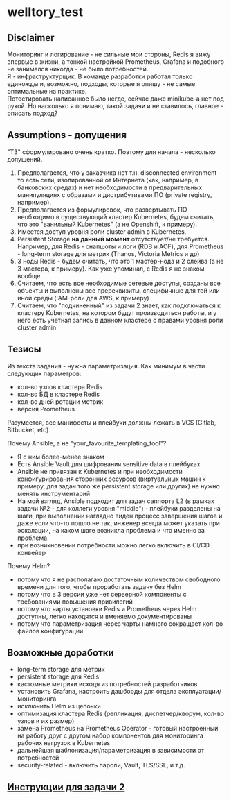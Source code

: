 # welltory_test

## Disclaimer

Мониторинг и логирование - не сильные мои стороны, Redis я вижу впервые в жизни, а тонкой настройкой Prometheus, Grafana и подобного не занимался никогда - не было потребностей.  
Я - инфраструктурщик. В команде разработки работал только единожды и, возможно, подходы, которые я опишу - не самые оптимальные на практике.  
Потестировать написанное было негде, сейчас даже minikube-а нет под рукой. Но насколько я понимаю, такой задачи и не ставилось, главное - описать подход?  

## Assumptions - допущения

"ТЗ" сформулировано очень кратко. Поэтому для начала - несколько допущений. 
1) Предполагается, что у заказчика нет т.н. disconnected environment - то есть сети, изолированной от Интернета (как, например, в банковских средах) и нет необходимости в предварительных манипуляциях с образами и дистрибутивами ПО (private registry, например). 
2) Предполагается из формулировок, что развертывать ПО необходимо в существующий кластер Kubernetes, будем считать, что это "ванильный Kubernetes" (а не Openshift, к примеру).
3) Имеется доступ уровня роли cluster admin в Kubernetes.
4) Persistent Storage **на данный момент** отсутствует/не требуется. Например, для Redis - снапшоты и логи (RDB и AOF), для Prometheus - long-term storage для метрик (Thanos, Victoria Metrics и др)
5) 3 ноды Redis - будем считать, что это 1 мастер-нода и 2 слейва (а не 3 мастера, к примеру). Как уже упоминал, с Redis я не знаком вообще.
6) Считаем, что есть все необходимые сетевые доступы, созданы все объекты и выполнены все пререквизиты, специфичные для той или иной среды (IAM-роли для AWS, к примеру)
7) Считаем, что "подчиненный" из задачи 2 знает, как подключаться к кластеру Kubernetes, на котором будут производиться работы, и у него есть учетная запись в данном кластере с правами уровня роли cluster admin. 


## Тезисы

Из текста задания - нужна параметризация. Как минимум в части следующих параметров:
- кол-во узлов кластера Redis
- кол-во БД в кластере Redis
- кол-во дней ротации метрик
- версия Prometheus

Разумеется, все манифесты и плейбуки должны лежать в VCS (Gitlab, Bitbucket, etc)

Почему Ansible, а не "your_favourite_templating_tool"?
- Я с ним более-менее знаком
- Есть Ansible Vault для шифрования sensitive data в плейбуках
- Ansible не привязан к Kubernetes и при необходимости конфигурирования сторонних ресурсов (виртуальных машин к примеру, для задач того же persistent storage или других) не нужно менять инструментарий
- На мой взгляд, Ansible подходит для задач саппорта L2 (в рамках задачи №2 - для коллеги уровня "middle") - плейбуки разделены на шаги, при выполнении наглядно виден процесс завершения шагов и даже если что-то пошло не так, инженер всегда может указать при эскалации, на каком шаге возникла проблема и что именно за проблема.
- при возникновении потребности можно легко включить в CI/CD конвейер

Почему Helm?
- потому что я не располагаю достаточным количеством свободного времени для того, чтобы проработать задачу без Helm
- потому что в 3 версии уже нет серверной компоненты с требованиями повышения привилегий
- потому что чарты установки Redis и Prometheus через Helm доступны, легко находятся и вменяемо документированы
- потому что параметризация через чарты намного сокращает кол-во файлов конфигурации

## Возможные доработки

- long-term storage для метрик
- persistent storage для Redis
- кастомные метрики исходя из потребностей разработчиков
- установить Grafana, настроить дашборды для отдела эксплуатации/мониторинга
- исключить Helm из цепочки
- оптимизация кластера Redis (репликация, диспетчер/кворум, кол-во узлов и их размер)
- замена Prometheus на Prometheus Operator - готовый настроенный на работу друг с другом набор компонентов для мониторинга рабочих нагрузок в Kubernetes
- дальнейшая шаблонизация/параметризация в зависимости от потребностей
- security-related - включить пароли, Vault, TLS/SSL, и т.д.

## [Инструкции для задачи 2](Manual.md)
